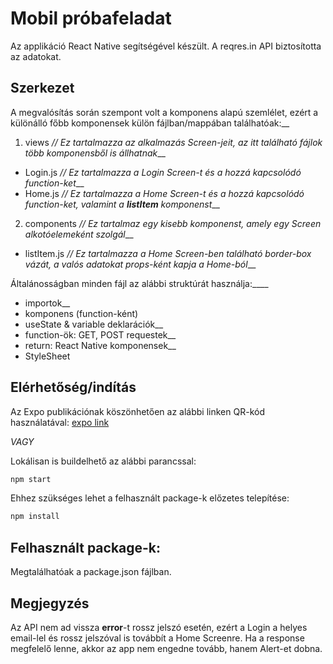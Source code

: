 # Mobil próbafeladat

Az applikáció React Native segítségével készült. A reqres.in API biztosította az adatokat.

## Szerkezet

A megvalósítás során szempont volt a komponens alapú szemlélet, ezért a különálló főbb komponensek külön fájlban/mappában találhatóak:__

1. views         *// Ez tartalmazza az alkalmazás Screen-jeit, az itt található fájlok több komponensből is állhatnak*__
 - Login.js     *// Ez tartalmazza a Login Screen-t és a hozzá kapcsolódó function-ket*__
 - Home.js      *// Ez tartalmazza a Home Screen-t és a hozzá kapcsolódó function-ket, valamint a **listItem** komponenst*__
        
2. components    *// Ez tartalmaz egy kisebb komponenst, amely egy Screen alkotóelemeként szolgál*__
 - listItem.js  *// Ez tartalmazza a Home Screen-ben található border-box vázát, a valós adatokat props-ként kapja a Home-ból*__

Általánosságban minden fájl az alábbi struktúrát használja:____

- importok__
- komponens (function-ként)
 - useState & variable deklarációk__
 - function-ök: GET, POST requestek__
 - return: React Native komponensek__
- StyleSheet
 
    
## Elérhetőség/indítás

Az Expo publikációnak köszönhetően az alábbi linken QR-kód használatával:
[expo link](https://expo.io/@koczitomi/proba)

*VAGY*

Lokálisan is buildelhető az alábbi parancssal:
```bash
npm start
```

Ehhez szükséges lehet a felhasznált package-k előzetes telepítése:
```bash
npm install
```

## Felhasznált package-k:

Megtalálhatóak a package.json fájlban.

## Megjegyzés

Az API nem ad vissza **error**-t rossz jelszó esetén, ezért a Login a helyes email-lel és rossz jelszóval is továbbít a Home Screenre. Ha a response megfelelő lenne, akkor az app nem engedne tovább, hanem Alert-et dobna.
